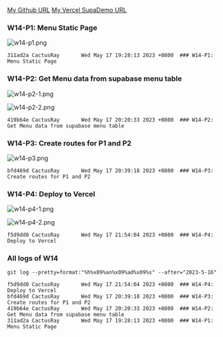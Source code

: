 [My Github URL](https://github.com/CactusRay/1112_wp2_demo_75)
[My Vercel SupaDemo URL](https://1112-client-supa-211417075.vercel.app/)

### W14-P1: Menu Static Page
 
![w14-p1.png](https://eumovzkxoivpebjwcgny.supabase.co/storage/v1/object/public/demo-75/md_img/w14-p1.png)
 
```
311ad2a CactusRay       Wed May 17 19:28:13 2023 +0800  ### W14-P1: Menu Static Page
```

### W14-P2: Get Menu data from supabase menu table

![w14-p2-1.png](https://eumovzkxoivpebjwcgny.supabase.co/storage/v1/object/public/demo-75/md_img/w14-p2-1.png)

![w14-p2-2.png](https://eumovzkxoivpebjwcgny.supabase.co/storage/v1/object/public/demo-75/md_img/w14-p2-2.png)

 
```
419b64e CactusRay       Wed May 17 20:20:33 2023 +0800  ### W14-P2: Get Menu data from supabase menu table
```

### W14-P3: Create routes for P1 and P2

![w14-p3.png](https://eumovzkxoivpebjwcgny.supabase.co/storage/v1/object/public/demo-75/md_img/w14-p3.png)

```
bfd469d CactusRay       Wed May 17 20:39:18 2023 +0800  ### W14-P3: Create routes for P1 and P2
```

### W14-P4: Deploy to Vercel

![w14-p4-1.png](https://eumovzkxoivpebjwcgny.supabase.co/storage/v1/object/public/demo-75/md_img/w14-p4-1.png)

![w14-p4-2.png](https://eumovzkxoivpebjwcgny.supabase.co/storage/v1/object/public/demo-75/md_img/w14-p4-2.png)

```
f5d9dd0 CactusRay       Wed May 17 21:54:04 2023 +0800  ### W14-P4: Deploy to Vercel
```

### All logs of W14

```
git log --pretty=format:"%h%x09%an%x09%ad%x09%s" --after="2023-5-16"

f5d9dd0 CactusRay       Wed May 17 21:54:04 2023 +0800  ### W14-P4: Deploy to Vercel
bfd469d CactusRay       Wed May 17 20:39:18 2023 +0800  ### W14-P3: Create routes for P1 and P2
419b64e CactusRay       Wed May 17 20:20:33 2023 +0800  ### W14-P2: Get Menu data from supabase menu table
311ad2a CactusRay       Wed May 17 19:28:13 2023 +0800  ### W14-P1: Menu Static Page
```
